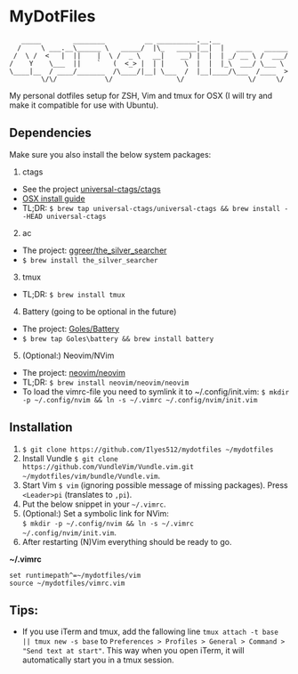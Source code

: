# MyDotFiles

```
   _____        ________          __ __________.__.__                 
  /     \ ___.__\______ \   _____/  |\_   _____|__|  |   ____   ______
 /  \ /  <   |  ||    |  \ /  _ \   __|    __) |  |  | _/ __ \ /  ___/
/    Y    \___  ||    `   (  <_> |  | |     \  |  |  |_\  ___/ \___ \ 
\____|__  / ____/_______  /\____/|__| \___  /  |__|____/\___  /____  >
        \/\/            \/                \/                \/     \/ 
```

My personal dotfiles setup for ZSH, Vim and tmux for OSX (I will try and make it compatible for use with Ubuntu).

## Dependencies

Make sure you also install the below system packages:

1. ctags
  - See the project [universal-ctags/ctags](https://github.com/universal-ctags/ctags)
  - [OSX install guide](https://github.com/universal-ctags/ctags/blob/master/docs/osx.rst)
  - TL;DR: `$ brew tap universal-ctags/universal-ctags && brew install --HEAD universal-ctags`
2. ac
  - The project: [ggreer/the_silver_searcher](https://github.com/ggreer/the_silver_searcher)
  - `$ brew install the_silver_searcher`
3. tmux
  - TL;DR: `$ brew install tmux`
4. Battery (going to be optional in the future)
  - The project: [Goles/Battery](https://github.com/Goles/Battery)
  - `$ brew tap Goles\battery && brew install battery`
5. (Optional:) Neovim/NVim
  - The project: [neovim/neovim](https://github.com/neovim/neovim) 
  - TL;DR: `$ brew install neovim/neovim/neovim`
  - To load the vimrc-file you need to symlink it to ~/.config/init.vim: `$ mkdir -p ~/.config/nvim && ln -s ~/.vimrc ~/.config/nvim/init.vim`

## Installation

1. `$ git clone https://github.com/Ilyes512/mydotfiles ~/mydotfiles`
2. Install Vundle `$ git clone https://github.com/VundleVim/Vundle.vim.git ~/mydotfiles/vim/bundle/Vundle.vim`.
3. Start Vim `$ vim` (ignoring possible message of missing packages). Press `<Leader>pi` (translates to `,pi`).
4. Put the below snippet in your `~/.vimrc`.
5. (Optional:) Set a symbolic link for NVim:  
   `$ mkdir -p ~/.config/nvim && ln -s ~/.vimrc ~/.config/nvim/init.vim`.
6. After restarting (N)Vim everything should be ready to go.

**~/.vimrc**

```vim
set runtimepath^=~/mydotfiles/vim
source ~/mydotfiles/vimrc.vim
```

## Tips:
- If you use iTerm and tmux, add the fallowing line `tmux attach -t base || tmux new -s base` to `Preferences > Profiles > General > Command > "Send text at start"`. This way when you open iTerm, it will automatically start you in a tmux session.

